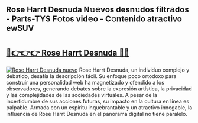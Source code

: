 ## Rose Harrt Desnuda N𝚞𝚎vos desn𝚞dos filtr𝚊dos - Parts-TYS F𝚘tos vid𝚎o - C𝚘ntenido atr𝚊ctivo ewSUV

# <h2><a href="http://mbci9d6.tromn.icu/?c=Rose+Harrt+Desnuda">🔗👉👉👉 Rose Harrt Desnuda 🔗🔗</a></h2>

[![Rose Harrt Desnuda nuevo](https://i.imgur.com/pEAQMta.gif)](http://mbci9d6.tromn.icu/?c=Rose+Harrt+Desnuda)
Rose Harrt Desnuda, un individuo complejo y debatido, desafía la descripción fácil. Su enfoque poco ortodoxo para construir una personalidad web ha magnetizado y ofendido a los observadores, generando debates sobre la expresión artística, la privacidad y las complejidades de las sociedades virtuales. A pesar de la incertidumbre de sus acciones futuras, su impacto en la cultura en línea es palpable. Armada con un espíritu inquebrantable y un atractivo innegable, la influencia de Rose Harrt Desnuda en el panorama digital no tiene paralelo.
